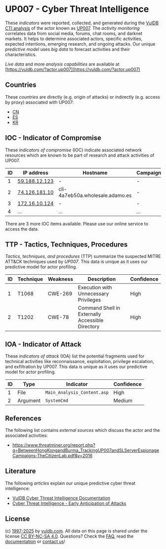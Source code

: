# UP007 - Cyber Threat Intelligence

These _indicators_ were reported, collected, and generated during the [VulDB CTI analysis](https://vuldb.com/?kb.cti) of the actor known as [UP007](https://vuldb.com/?actor.up007). The _activity monitoring_ correlates data from social media, forums, chat rooms, and darknet markets. It helps to determine associated actors, specific activities, expected intentions, emerging research, and ongoing attacks. Our unique _predictive model_ uses _big data_ to forecast activities and their characteristics.

_Live data_ and more _analysis capabilities_ are available at [https://vuldb.com/?actor.up007](https://vuldb.com/?actor.up007)

## Countries

These _countries_ are directly (e.g. origin of attacks) or indirectly (e.g. access by proxy) associated with UP007:

* [CN](https://vuldb.com/?country.cn)
* [ES](https://vuldb.com/?country.es)
* [KR](https://vuldb.com/?country.kr)

## IOC - Indicator of Compromise

These _indicators of compromise_ (IOC) indicate associated network resources which are known to be part of research and attack activities of UP007.

ID | IP address | Hostname | Campaign | Confidence
-- | ---------- | -------- | -------- | ----------
1 | [59.188.12.123](https://vuldb.com/?ip.59.188.12.123) | - | - | High
2 | [74.126.181.10](https://vuldb.com/?ip.74.126.181.10) | cli-4a7eb50a.wholesale.adamo.es | - | High
3 | [172.16.10.124](https://vuldb.com/?ip.172.16.10.124) | - | - | High
4 | ... | ... | ... | ...

There are 3 more IOC items available. Please use our online service to access the data.

## TTP - Tactics, Techniques, Procedures

_Tactics, techniques, and procedures_ (TTP) summarize the suspected MITRE ATT&CK techniques used by _UP007_. This data is unique as it uses our predictive model for actor profiling.

ID | Technique | Weakness | Description | Confidence
-- | --------- | -------- | ----------- | ----------
1 | T1068 | CWE-269 | Execution with Unnecessary Privileges | High
2 | T1202 | CWE-78 | Command Shell in Externally Accessible Directory | High

## IOA - Indicator of Attack

These _indicators of attack_ (IOA) list the potential fragments used for technical activities like reconnaissance, exploitation, privilege escalation, and exfiltration by UP007. This data is unique as it uses our predictive model for actor profiling.

ID | Type | Indicator | Confidence
-- | ---- | --------- | ----------
1 | File | `Main_Analysis_Content.asp` | High
2 | Argument | `SystemCmd` | Medium

## References

The following list contains _external sources_ which discuss the actor and the associated activities:

* https://www.threatminer.org/report.php?q=BetweenHongKongandBurma_TrackingUP007andSLServerEspionageCampaigns-TheCitizenLab.pdf&y=2016

## Literature

The following _articles_ explain our unique predictive cyber threat intelligence:

* [VulDB Cyber Threat Intelligence Documentation](https://vuldb.com/?kb.cti)
* [Cyber Threat Intelligence - Early Anticipation of Attacks](https://www.scip.ch/en/?labs.20201022)

## License

(c) [1997-2025](https://vuldb.com/?kb.changelog) by [vuldb.com](https://vuldb.com/?kb.about). All data on this page is shared under the license [CC BY-NC-SA 4.0](https://creativecommons.org/licenses/by-nc-sa/4.0/). Questions? Check the [FAQ](https://vuldb.com/?kb.faq), read the [documentation](https://vuldb.com/?kb) or [contact us](https://vuldb.com/?contact)!
